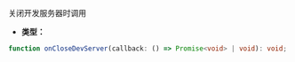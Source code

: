 关闭开发服务器时调用

- **类型：**

```ts
function onCloseDevServer(callback: () => Promise<void> | void): void;
```
